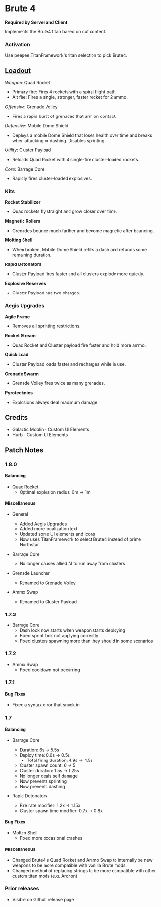 # Brute 4

**Required by Server and Client**

Implements the Brute4 titan based on cut content.

### Activation

Use peepee.TitanFramework's titan selection to pick Brute4.

## [Loadout](https://youtu.be/enGWYx5sIws)
*Weapon*: Quad Rocket

* Primary fire: Fires 4 rockets with a spiral flight path.
* Alt fire: Fires a single, stronger, faster rocket for 2 ammo.

*Offensive*: Grenade Volley

* Fires a rapid burst of grenades that arm on contact.

*Defensive*: Mobile Dome Shield

* Deploys a mobile Dome Shield that loses health over time and breaks when attacking or dashing. Disables sprinting.

*Utility*: Cluster Payload

* Reloads Quad Rocket with 4 single-fire cluster-loaded rockets.

*Core*: Barrage Core

* Rapidly fires cluster-loaded explosives.

### Kits

**Rocket Stabilizer**

- Quad rockets fly straight and grow closer over time.

**Magnetic Rollers**

- Grenades bounce much farther and become magnetic after bouncing.

**Molting Shell**

- When broken, Mobile Dome Shield refills a dash and refunds some remaining duration.

**Rapid Detonators**

- Cluster Payload fires faster and all clusters explode more quickly.

**Explosive Reserves**

- Cluster Payload has two charges.

### Aegis Upgrades

**Agile Frame**

- Removes all sprinting restrictions.

**Rocket Stream**

- Quad Rocket and Cluster payload fire faster and hold more ammo.

**Quick Load**

- Cluster Payload loads faster and recharges while in use.

**Grenade Swarm**

- Grenade Volley fires twice as many grenades.

**Pyrotechnics**

- Explosions always deal maximum damage.

## Credits

- Galactic Moblin - Custom UI Elements
- Hurb - Custom UI Elements

## Patch Notes

### 1.8.0

#### Balancing

- Quad Rocket
  - Optimal explosion radius: 0m → 1m

#### Miscellaneous

- General
  - Added Aegis Upgrades
  - Added more localization text
  - Updated some UI elements and icons
  - Now uses TitanFramework to select Brute4 instead of prime Northstar

- Barrage Core
  - No longer causes allied AI to run away from clusters

- Grenade Launcher
  - Renamed to Grenade Volley

- Ammo Swap
  - Renamed to Cluster Payload

### 1.7.3

- Barrage Core
  - Dash lock now starts when weapon starts deploying
  - Fixed sprint lock not applying correctly
  - Fixed clusters spawning more than they should in some scenarios

### 1.7.2

- Ammo Swap
  - Fixed cooldown not occurring

### 1.7.1

#### Bug Fixes

- Fixed a syntax error that snuck in

### 1.7

#### Balancing

- Barrage Core
  - Duration: 6s → 5.5s
  - Deploy time: 0.6s → 0.5s
    - Total firing duration: 4.9s → 4.5s
  - Cluster spawn count: 6 → 5
  - Cluster duration: 1.5s → 1.25s
  - No longer deals self damage
  - Now prevents sprinting
  - Now prevents dashing

- Rapid Detonators
  - Fire rate modifier: 1.2x → 1.15x
  - Cluster spawn time modifier: 0.7x → 0.8x

#### Bug Fixes

- Molten Shell
  - Fixed more occasional crashes

#### Miscellaneous

- Changed Brute4's Quad Rocket and Ammo Swap to internally be new weapons to be more compatible with vanilla Brute mods
- Changed method of replacing strings to be more compatible with other custom titan mods (e.g. Archon)

### Prior releases

- Visible on Github release page